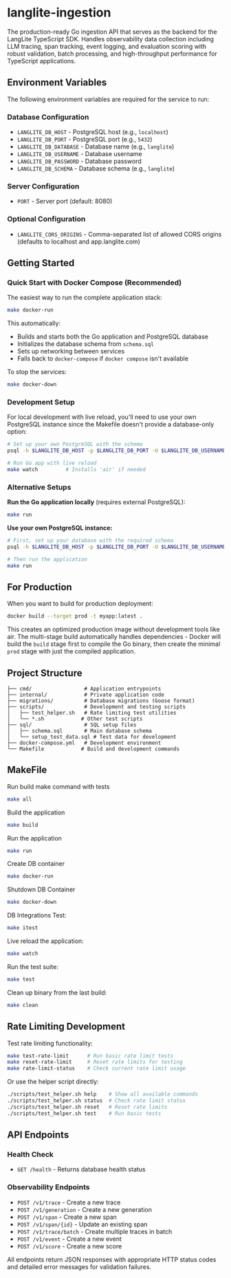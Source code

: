 # langlite-ingestion

The production-ready Go ingestion API that serves as the backend for the LangLite TypeScript SDK. Handles observability data collection including LLM tracing, span tracking, event logging, and evaluation scoring with robust validation, batch processing, and high-throughput performance for TypeScript applications.

## Environment Variables

The following environment variables are required for the service to run:

### Database Configuration

- `LANGLITE_DB_HOST` - PostgreSQL host (e.g., `localhost`)
- `LANGLITE_DB_PORT` - PostgreSQL port (e.g., `5432`)
- `LANGLITE_DB_DATABASE` - Database name (e.g., `langlite`)
- `LANGLITE_DB_USERNAME` - Database username
- `LANGLITE_DB_PASSWORD` - Database password
- `LANGLITE_DB_SCHEMA` - Database schema (e.g., `langlite`)

### Server Configuration

- `PORT` - Server port (default: 8080)

### Optional Configuration

- `LANGLITE_CORS_ORIGINS` - Comma-separated list of allowed CORS origins (defaults to localhost and app.langlite.com)

## Getting Started

### Quick Start with Docker Compose (Recommended)

The easiest way to run the complete application stack:

```bash
make docker-run
```

This automatically:
- Builds and starts both the Go application and PostgreSQL database
- Initializes the database schema from `schema.sql`
- Sets up networking between services
- Falls back to `docker-compose` if `docker compose` isn't available

To stop the services:
```bash
make docker-down
```

### Development Setup

For local development with live reload, you'll need to use your own PostgreSQL instance since the Makefile doesn't provide a database-only option:

```bash
# Set up your own PostgreSQL with the schema
psql -h $LANGLITE_DB_HOST -p $LANGLITE_DB_PORT -U $LANGLITE_DB_USERNAME -d $LANGLITE_DB_DATABASE -f schema.sql

# Run Go app with live reload
make watch         # Installs 'air' if needed
```

### Alternative Setups

**Run the Go application locally** (requires external PostgreSQL):
```bash
make run
```

**Use your own PostgreSQL instance:**
```bash
# First, set up your database with the required schema
psql -h $LANGLITE_DB_HOST -p $LANGLITE_DB_PORT -U $LANGLITE_DB_USERNAME -d $LANGLITE_DB_DATABASE -f schema.sql

# Then run the application
make run
```

## For Production

When you want to build for production deployment:

```bash
docker build --target prod -t myapp:latest .
```

This creates an optimized production image without development tools like air. The multi-stage build automatically handles dependencies - Docker will build the `build` stage first to compile the Go binary, then create the minimal `prod` stage with just the compiled application.

## Project Structure

```
├── cmd/                 # Application entrypoints
├── internal/            # Private application code
├── migrations/          # Database migrations (Goose format)
├── scripts/             # Development and testing scripts
│   ├── test_helper.sh   # Rate limiting test utilities
│   └── *.sh            # Other test scripts
├── sql/                 # SQL setup files
│   ├── schema.sql       # Main database schema
│   └── setup_test_data.sql # Test data for development
├── docker-compose.yml   # Development environment
└── Makefile            # Build and development commands
```

## MakeFile

Run build make command with tests

```bash
make all
```

Build the application

```bash
make build
```

Run the application

```bash
make run
```

Create DB container

```bash
make docker-run
```

Shutdown DB Container

```bash
make docker-down
```

DB Integrations Test:

```bash
make itest
```

Live reload the application:

```bash
make watch
```

Run the test suite:

```bash
make test
```

Clean up binary from the last build:

```bash
make clean
```

## Rate Limiting Development

Test rate limiting functionality:

```bash
make test-rate-limit      # Run basic rate limit tests
make reset-rate-limit     # Reset rate limits for testing
make rate-limit-status    # Check current rate limit usage
```

Or use the helper script directly:

```bash
./scripts/test_helper.sh help    # Show all available commands
./scripts/test_helper.sh status  # Check rate limit status
./scripts/test_helper.sh reset   # Reset rate limits
./scripts/test_helper.sh test    # Run basic tests
```

## API Endpoints

### Health Check

- `GET /health` - Returns database health status

### Observability Endpoints

- `POST /v1/trace` - Create a new trace
- `POST /v1/generation` - Create a new generation
- `POST /v1/span` - Create a new span
- `POST /v1/span/{id}` - Update an existing span
- `POST /v1/trace/batch` - Create multiple traces in batch
- `POST /v1/event` - Create a new event
- `POST /v1/score` - Create a new score

All endpoints return JSON responses with appropriate HTTP status codes and detailed error messages for validation failures.
